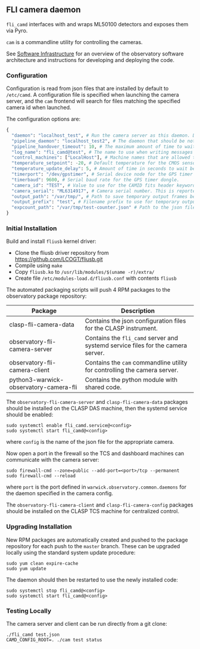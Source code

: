 ## FLI camera daemon

`fli_camd` interfaces with and wraps ML50100 detectors and exposes them via Pyro.

`cam` is a commandline utility for controlling the cameras.

See [Software Infrastructure](https://github.com/warwick-one-metre/docs/wiki/Software-Infrastructure) for an overview of the observatory software architecture and instructions for developing and deploying the code.

### Configuration

Configuration is read from json files that are installed by default to `/etc/camd`.
A configuration file is specified when launching the camera server, and the `cam` frontend will search for files matching the specified camera id when launched.

The configuration options are:
```python
{
  "daemon": "localhost_test", # Run the camera server as this daemon. Daemon types are registered in `warwick.observatory.common.daemons`.
  "pipeline_daemon": "localhost_test2", # The daemon that should be notified to hand over newly saved frames for processing.
  "pipeline_handover_timeout": 10, # The maximum amount of time to wait for the pipeline daemon to accept a newly saved frame. The exposure sequence is aborted if this is exceeded.
  "log_name": "fli_camd@test", # The name to use when writing messages to the observatory log.
  "control_machines": ["LocalHost"], # Machine names that are allowed to control (rather than just query) state. Machine names are registered in `warwick.observatory.common.IP`.
  "temperature_setpoint": -20, # Default temperature for the CMOS sensor.
  "temperature_update_delay": 5, # Amount of time in seconds to wait between querying the camera temperature and cooling status
  "timerport": "/dev/gpstimer", # Serial device node for the GPS timer dongle (don't define if not attached).
  "timerbaud": 9600, # Serial baud rate for the GPS timer dongle.
  "camera_id": "TEST", # Value to use for the CAMID fits header keyword.
  "camera_serial": "ML6314917", # Camera serial number. This is reported in the `dmesg` log after connecting the camera USB.
  "output_path": "/var/tmp/", # Path to save temporary output frames before they are handed to the pipeline daemon. This should match the pipeline incoming_data_path setting.
  "output_prefix": "test", # Filename prefix to use for temporary output frames.
  "expcount_path": "/var/tmp/test-counter.json" # Path to the json file that is used to track the continuous frame and shutter numbers.
}
```

### Initial Installation

Build and install `fliusb` kernel driver:
* Clone the fliusb driver repository from https://github.com/LCOGT/fliusb.git 
* Compile using `make`
* Copy `fliusb.ko` to `/usr/lib/modules/$(uname -r)/extra/`
* Create file `/etc/modules-load.d/fliusb.conf` with contents `fliusb` 

The automated packaging scripts will push 4 RPM packages to the observatory package repository:

| Package           | Description |
| ----------------- | ------ |
| clasp-fli-camera-data  | Contains the json configuration files for the CLASP instrument. |
| observatory-fli-camera-server | Contains the `fli_camd` server and systemd service files for the camera server. |
| observatory-fli-camera-client | Contains the `cam` commandline utility for controlling the camera server. |
| python3-warwick-observatory-camera-fli | Contains the python module with shared code. |

The `observatory-fli-camera-server` and `clasp-fli-camera-data` packages should be installed on the CLASP DAS machine, then the systemd service should be enabled:
```
sudo systemctl enable fli_camd.service@<config>
sudo systemctl start fli_camd@<config>
```

where `config` is the name of the json file for the appropriate camera.

Now open a port in the firewall so the TCS and dashboard machines can communicate with the camera server:
```
sudo firewall-cmd --zone=public --add-port=<port>/tcp --permanent
sudo firewall-cmd --reload
```

where `port` is the port defined in `warwick.observatory.common.daemons` for the daemon specified in the camera config.

The `observatory-fli-camera-client` and `clasp-fli-camera-config` packages should be installed on the CLASP TCS machine for centralized control.

### Upgrading Installation

New RPM packages are automatically created and pushed to the package repository for each push to the `master` branch.
These can be upgraded locally using the standard system update procedure:
```
sudo yum clean expire-cache
sudo yum update
```

The daemon should then be restarted to use the newly installed code:
```
sudo systemctl stop fli_camd@<config>
sudo systemctl start fli_camd@<config>
```

### Testing Locally

The camera server and client can be run directly from a git clone:
```
./fli_camd test.json
CAMD_CONFIG_ROOT=. ./cam test status
```

